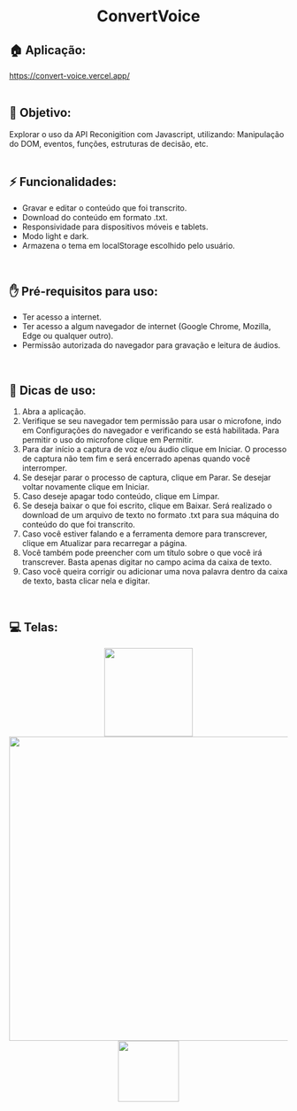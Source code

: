 <h1 align="center">
  ConvertVoice
</h1>

## 🏠 Aplicação:
https://convert-voice.vercel.app/
<br><br>

## 🎯 Objetivo:
<span>Explorar o uso da API Reconigition com Javascript, utilizando: Manipulação do DOM, eventos, funções, estruturas de decisão, etc.</span>
<br><br>

## ⚡ Funcionalidades:
  <ul>
    <li>Gravar e editar o conteúdo que foi transcrito.</li>  
    <li>Download do conteúdo em formato .txt.</li>
    <li>Responsividade para dispositivos móveis e tablets.</li>
    <li>Modo light e dark.</li>
    <li>Armazena o tema em localStorage escolhido pelo usuário.</li>
  </ul>
  <br>

## ✋ Pré-requisitos para uso:
  <ul>
    <li>Ter acesso a internet.</li>
    <li>Ter acesso a algum navegador de internet (Google Chrome, Mozilla, Edge ou qualquer outro).</li>
    <li>Permissão autorizada do navegador para gravação e leitura de áudios.</li>
  </ul>
  <br>

## 📙 Dicas de uso:
  <ol>
      <li>
            Abra a aplicação.
      </li>
      <li>
            Verifique se seu navegador tem permissão para usar o microfone, indo em Configurações do navegador e verificando se está habilitada. Para permitir o uso do microfone clique em Permitir.
      </li>
      <li>
            Para dar início a captura de voz e/ou áudio clique em Iniciar. O processo de captura não tem fim e será encerrado apenas quando você interromper.
      </li>
      <li>
            Se desejar parar o processo de captura, clique em Parar. Se desejar voltar novamente clique em Iniciar.
      </li>
      <li>
            Caso deseje apagar todo conteúdo, clique em Limpar.
      </li>
      <li>
            Se deseja baixar o que foi escrito, clique em Baixar. Será realizado o download de um arquivo de texto no formato .txt para sua máquina do conteúdo do que foi transcrito.     
      </li>
      <li>
            Caso você estiver falando e a ferramenta demore para transcrever, clique em Atualizar para recarregar a página.
      </li>
      <li>
          Você também pode preencher com um título sobre o que você irá transcrever. Basta apenas digitar no campo acima da caixa de texto.
      </li>
      <li>
          Caso você queira corrigir ou adicionar uma nova palavra dentro da caixa de texto, basta clicar nela e digitar.
      </li>
  </ol>
  <br>

## 💻 Telas:
<div align="center">
  <img src="https://github.com/tiagorodri-dev/ConvertVoice/assets/68871083/1e5326d5-446b-4731-bfeb-bf53764d9005" width="160">
  <img src="https://github.com/tiagorodri-dev/ConvertVoice/assets/68871083/9642bbba-c73d-4177-b74c-ea262c21d787" width="550">
  <img src="https://github.com/tiagorodri-dev/ConvertVoice/assets/68871083/cca185e9-3cbe-4cfa-b48b-5c2298f1baa8" width="110">
</div>
